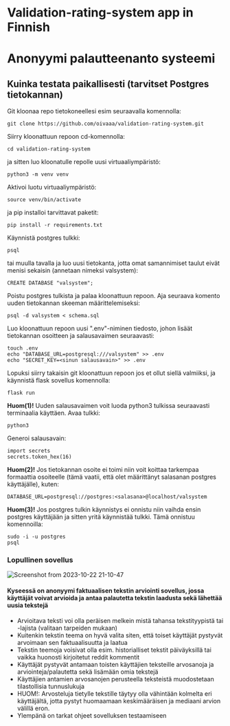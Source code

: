 # Validation-rating-system app in Finnish
# Anonyymi palautteenanto systeemi

## Kuinka testata paikallisesti (tarvitset Postgres tietokannan)

Git kloonaa repo tietokoneellesi esim seuraavalla komennolla:

    git clone https://github.com/oivaaa/validation-rating-system.git

Siirry kloonattuun repoon cd-komennolla:

    cd validation-rating-system

ja sitten luo kloonatulle repolle uusi virtuaaliympäristö:

    python3 -m venv venv

Aktivoi luotu virtuaaliympäristö:

    source venv/bin/activate

ja pip installoi tarvittavat paketit:

    pip install -r requirements.txt

Käynnistä postgres tulkki:
    
    psql

tai muulla tavalla ja 
luo uusi tietokanta, jotta omat samannimiset taulut eivät menisi sekaisin (annetaan nimeksi valsystem):

    CREATE DATABASE "valsystem";

Poistu postgres tulkista ja palaa kloonattuun repoon. Aja seuraava komento uuden tietokannan skeeman määrittelemiseksi:

    psql -d valsystem < schema.sql


Luo kloonattuun repoon uusi ".env"-niminen tiedosto, johon lisäät tietokannan osoitteen ja salausavaimen seuraavasti:

    touch .env
    echo "DATABASE_URL=postgresql:///valsystem" >> .env
    echo "SECRET_KEY=<sinun salausavain>" >> .env 
    
Lopuksi siirry takaisin git kloonattuun repoon jos et ollut siellä valmiiksi, ja käynnistä flask sovellus komennolla:

    flask run


**Huom(1)!** Uuden salausavaimen voit luoda python3 tulkissa seuraavasti terminaalia käyttäen.
Avaa tulkki:

    python3

Generoi salausavain:

    import secrets
    secrets.token_hex(16)

**Huom(2)!** Jos tietokannan osoite ei toimi niin voit koittaa tarkempaa formaattia osoiteelle (tämä vaatii, että olet määrittänyt salasanan postgres käyttäjälle), kuten:

    DATABASE_URL=postgresql://postgres:<salasana>@localhost/valsystem

**Huom(3)!** Jos postgres tulkin käynnistys ei onnistu niin vaihda ensin postgres käyttäjään ja sitten yritä käynnistää tulkki. Tämä onnistuu komennoilla:

    sudo -i -u postgres
    psql


### Lopullinen sovellus

![Screenshot from 2023-10-22 21-10-47](https://github.com/oivaaa/validation-rating-system/assets/72695556/34e3705a-3d82-4a1d-b33e-8158acafb723)

#### Kyseessä on anonyymi faktuaalisen tekstin arviointi sovellus, jossa käyttäjät voivat arvioida ja antaa palautetta tekstin laadusta sekä lähettää uusia tekstejä

* Arvioitava teksti voi olla peräisen melkein mistä tahansa tekstityypistä tai -lajista (valitaan tarpeiden mukaan)
* Kuitenkin tekstin teema on hyvä valita siten, että toiset käyttäjät pystyvät arvoimaan sen faktuaalisuutta ja laatua
* Tekstin teemoja voisivat olla esim. historialliset tekstit päiväyksillä tai vaikka huonosti kirjoitetut reddit kommentit
* Käyttäjät pystyvät antamaan toisten käyttäjien teksteille arvosanoja ja arviointeja/palautetta sekä lisämään omia tekstejä
* Käyttäjien antamien arvosanojen perusteella teksteistä muodostetaan tilastollisia tunnuslukuja
* HUOM!: Arvosteluja tietylle tekstille täytyy olla vähintään kolmelta eri käyttäjältä, jotta pystyt huomaamaan keskimääräisen ja mediaani arvion välillä eron.
* Ylempänä on tarkat ohjeet sovelluksen testaamiseen

